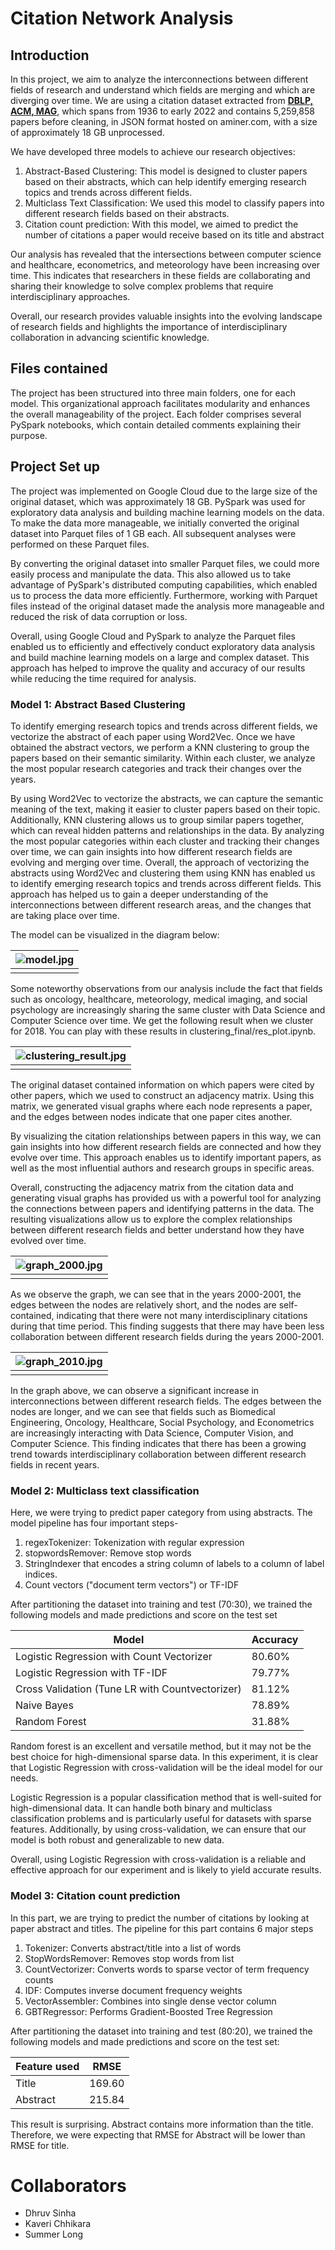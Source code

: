 # Citation Network Analysis

## Introduction
In this project, we aim to analyze the interconnections between different fields of research and understand which fields are merging and which are diverging over time. We are using a citation dataset extracted from **[DBLP, ACM, MAG](https://www.aminer.org/citation)**, which spans from 1936 to early 2022 and contains 5,259,858 papers before cleaning, in JSON format hosted on aminer.com, with a size of approximately 18 GB unprocessed.

We have developed three models to achieve our research objectives:
1. Abstract-Based Clustering: This model is designed to cluster papers based on their abstracts, which can help identify emerging research topics and trends across different fields.
2. Multiclass Text Classification: We used this model to classify papers into different research fields based on their abstracts.
3. Citation count prediction: With this model, we aimed to predict the number of citations a paper would receive based on its title and abstract

Our analysis has revealed that the intersections between computer science and healthcare, econometrics, and meteorology have been increasing over time. This indicates that researchers in these fields are collaborating and sharing their knowledge to solve complex problems that require interdisciplinary approaches.

Overall, our research provides valuable insights into the evolving landscape of research fields and highlights the importance of interdisciplinary collaboration in advancing scientific knowledge.

## Files contained
The project has been structured into three main folders, one for each model. This organizational approach facilitates modularity and enhances the overall manageability of the project. Each folder comprises several PySpark notebooks, which contain detailed comments explaining their purpose.

## Project Set up
The project was implemented on Google Cloud due to the large size of the original dataset, which was approximately 18 GB. PySpark was used for exploratory data analysis and building machine learning models on the data. To make the data more manageable, we initially converted the original dataset into Parquet files of 1 GB each. All subsequent analyses were performed on these Parquet files.

By converting the original dataset into smaller Parquet files, we could more easily process and manipulate the data. This also allowed us to take advantage of PySpark's distributed computing capabilities, which enabled us to process the data more efficiently. Furthermore, working with Parquet files instead of the original dataset made the analysis more manageable and reduced the risk of data corruption or loss.

Overall, using Google Cloud and PySpark to analyze the Parquet files enabled us to efficiently and effectively conduct exploratory data analysis and build machine learning models on a large and complex dataset. This approach has helped to improve the quality and accuracy of our results while reducing the time required for analysis.

### Model 1: Abstract Based Clustering

To identify emerging research topics and trends across different fields, we vectorize the abstract of each paper using Word2Vec. Once we have obtained the abstract vectors, we perform a KNN clustering to group the papers based on their semantic similarity. Within each cluster, we analyze the most popular research categories and track their changes over the years.

By using Word2Vec to vectorize the abstracts, we can capture the semantic meaning of the text, making it easier to cluster papers based on their topic. Additionally, KNN clustering allows us to group similar papers together, which can reveal hidden patterns and relationships in the data. By analyzing the most popular categories within each cluster and tracking their changes over time, we can gain insights into how different research fields are evolving and merging over time.
Overall, the approach of vectorizing the abstracts using Word2Vec and clustering them using KNN has enabled us to identify emerging research topics and trends across different fields. This approach has helped us to gain a deeper understanding of the interconnections between different research areas, and the changes that are taking place over time.

The model can be visualized in the diagram below: 

| ![model.jpg](/images/model.jpg) | 
|:--:| 
||

Some noteworthy observations from our analysis include the fact that fields such as oncology, healthcare, meteorology, medical imaging, and social psychology are increasingly sharing the same cluster with Data Science and Computer Science over time. We get the following result when we cluster for 2018. You can play with these results in clustering_final/res_plot.ipynb. 


| ![clustering_result.jpg](/images/clustering_result.jpg) | 
|:--:| 
||

The original dataset contained information on which papers were cited by other papers, which we used to construct an adjacency matrix. Using this matrix, we generated visual graphs where each node represents a paper, and the edges between nodes indicate that one paper cites another. 

By visualizing the citation relationships between papers in this way, we can gain insights into how different research fields are connected and how they evolve over time. This approach enables us to identify important papers, as well as the most influential authors and research groups in specific areas.

Overall, constructing the adjacency matrix from the citation data and generating visual graphs has provided us with a powerful tool for analyzing the connections between papers and identifying patterns in the data. The resulting visualizations allow us to explore the complex relationships between different research fields and better understand how they have evolved over time.

| ![graph_2000.jpg](/images/graph_2000.jpg) | 
|:--:| 
||

As we observe the graph, we can see that in the years 2000-2001, the edges between the nodes are relatively short, and the nodes are self-contained, indicating that there were not many interdisciplinary citations during that time period. This finding suggests that there may have been less collaboration between different research fields during the years 2000-2001. 

| ![graph_2010.jpg](/images/graph_2010.jpg) | 
|:--:| 
||

In the graph above, we can observe a significant increase in interconnections between different research fields. The edges between the nodes are longer, and we can see that fields such as Biomedical Engineering, Oncology, Healthcare, Social Psychology, and Econometrics are increasingly interacting with Data Science, Computer Vision, and Computer Science. This finding indicates that there has been a growing trend towards interdisciplinary collaboration between different research fields in recent years. 

### Model 2: Multiclass text classification
Here, we were trying to predict paper category from using abstracts. The model pipeline has four important steps- 
1. regexTokenizer: Tokenization with regular expression 
2. stopwordsRemover: Remove stop words 
3. StringIndexer that encodes a string column of labels to a column of label indices. 
4. Count vectors ("document term vectors") or TF-IDF

After partitioning the dataset into training and test (70:30), we trained the following models and made predictions and score on the test set

| Model | Accuracy |
| --- | --- |
| Logistic Regression with Count Vectorizer | 80.60% |
| Logistic Regression with TF-IDF |79.77% |
| Cross Validation (Tune LR with Countvectorizer) | 81.12% |
| Naive Bayes |78.89% |
| Random Forest |31.88% |

Random forest is an excellent and versatile method, but it may not be the best choice for high-dimensional sparse data. In this experiment, it is clear that Logistic Regression with cross-validation will be the ideal model for our needs. 

Logistic Regression is a popular classification method that is well-suited for high-dimensional data. It can handle both binary and multiclass classification problems and is particularly useful for datasets with sparse features. Additionally, by using cross-validation, we can ensure that our model is both robust and generalizable to new data.

Overall, using Logistic Regression with cross-validation is a reliable and effective approach for our experiment and is likely to yield accurate results.

### Model 3: Citation count prediction

In this part, we are trying to predict the number of citations by looking at paper abstract and titles. The pipeline for this part contains 6 major steps
1. Tokenizer: Converts abstract/title into a list of words 
2. StopWordsRemover: Removes stop words from list 
3. CountVectorizer: Converts words to sparse vector of term frequency counts 
4. IDF: Computes inverse document frequency weights 
5. VectorAssembler: Combines into single dense vector column 
6. GBTRegressor: Performs Gradient-Boosted Tree Regression

After partitioning the dataset into training and test (80:20), we trained the following models and made predictions and score on the test set:


| Feature used| RMSE |
| --- | --- |
|Title| 169.60 |
|Abstract|215.84|

This result is surprising. Abstract contains more information than the title. Therefore, we were expecting that RMSE for Abstract will be lower than RMSE for title. 

# Collaborators

* Dhruv Sinha
* Kaveri Chhikara
* Summer Long

